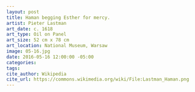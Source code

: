 ```yaml
---
layout: post
title: Haman begging Esther for mercy.
artist: Pieter Lastman
art_date: c. 1618
art_type: Oil on Panel
art_size: 52 cm x 78 cm
art_location: National Museum, Warsaw
image: 05-16.jpg
date: 2016-05-16 12:00:00 -05:00
categories:
tags:
cite_author: Wikipedia
cite_url: https://commons.wikimedia.org/wiki/File:Lastman_Haman.png
---
```

